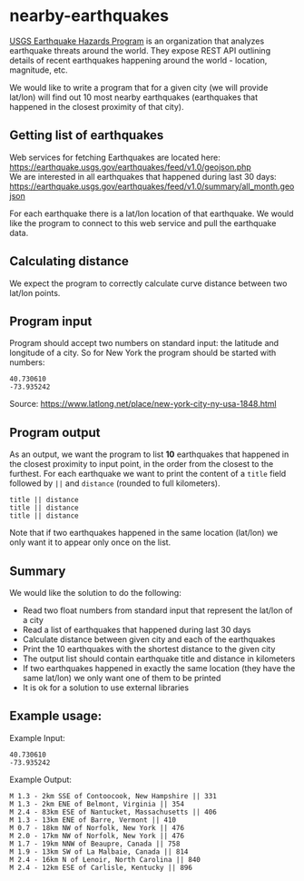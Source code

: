 # nearby-earthquakes
[USGS Earthquake Hazards Program](https://earthquake.usgs.gov/) is an organization that analyzes earthquake threats around the world. They expose REST API outlining details of recent earthquakes happening around the world - location, magnitude, etc.  

We would like to write a program that for a given city (we will provide lat/lon) will find out 10 most nearby earthquakes (earthquakes that happened in the closest proximity of that city).

## Getting list of earthquakes
Web services for fetching Earthquakes are located here: https://earthquake.usgs.gov/earthquakes/feed/v1.0/geojson.php  
We are interested in all earthquakes that happened during last 30 days: https://earthquake.usgs.gov/earthquakes/feed/v1.0/summary/all_month.geojson  

For each earthquake there is a lat/lon location of that earthquake. We would like the program to connect to this web service and pull the earthquake data.

## Calculating distance
We expect the program to correctly calculate curve distance between two lat/lon points.

## Program input
Program should accept two numbers on standard input: the latitude and longitude of a city. So for New York the program should be started with numbers:  
```
40.730610  
-73.935242  
```
Source: https://www.latlong.net/place/new-york-city-ny-usa-1848.html

## Program output
As an output, we want the program to list **10** earthquakes that happened in the closest proximity to input point, in the order from the closest to the furthest. For each earthquake we want to print the content of a `title` field followed by ` || ` and `distance` (rounded to full kilometers).  
```
title || distance  
title || distance  
title || distance  
```

Note that if two earthquakes happened in the same location (lat/lon) we only want it to appear only once on the list.

## Summary
We would like the solution to do the following:
* Read two float numbers from standard input that represent the lat/lon of a city
* Read a list of earthquakes that happened during last 30 days
* Calculate distance between given city and each of the earthquakes
* Print the 10 earthquakes with the shortest distance to the given city
* The output list should contain earthquake title and distance in kilometers
* If two earthquakes happened in exactly the same location (they have the same lat/lon) we only want one of them to be printed
* It is ok for a solution to use external libraries

## Example usage:
Example Input:  
```
40.730610  
-73.935242  
```

Example Output:
```
M 1.3 - 2km SSE of Contoocook, New Hampshire || 331  
M 1.3 - 2km ENE of Belmont, Virginia || 354  
M 2.4 - 83km ESE of Nantucket, Massachusetts || 406  
M 1.3 - 13km ENE of Barre, Vermont || 410  
M 0.7 - 18km NW of Norfolk, New York || 476  
M 2.0 - 17km NW of Norfolk, New York || 476  
M 1.7 - 19km NNW of Beaupre, Canada || 758  
M 1.9 - 13km SW of La Malbaie, Canada || 814  
M 2.4 - 16km N of Lenoir, North Carolina || 840  
M 2.4 - 12km ESE of Carlisle, Kentucky || 896  
```
